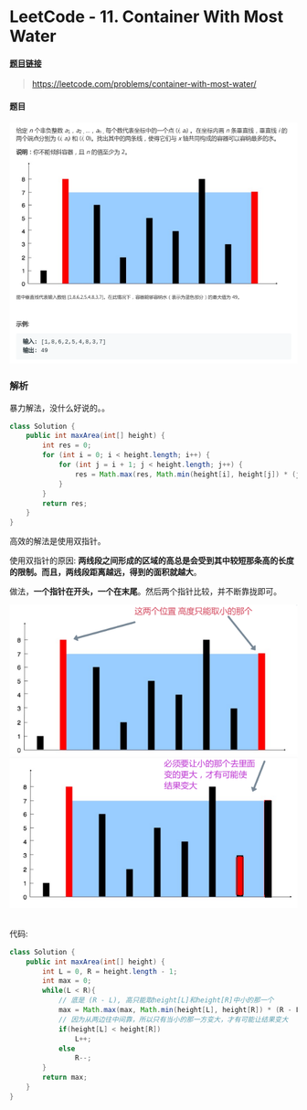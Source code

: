 # LeetCode - 11. Container With Most Water

#### [题目链接](https://leetcode.com/problems/container-with-most-water/)

> https://leetcode.com/problems/container-with-most-water/

#### 题目

![11_tt.png](images/11_tt.png)

### 解析

暴力解法，没什么好说的。。

```java
class Solution {
    public int maxArea(int[] height) {
        int res = 0;
        for (int i = 0; i < height.length; i++) {
            for (int j = i + 1; j < height.length; j++) {
                res = Math.max(res, Math.min(height[i], height[j]) * (j - i));
            }
        }
        return res;
    }
}
```
高效的解法是使用双指针。

使用双指针的原因: **两线段之间形成的区域的高总是会受到其中较短那条高的长度的限制。而且，两线段距离越远，得到的面积就越大**。

做法，**一个指针在开头，一个在末尾**。然后两个指针比较，并不断靠拢即可。

<div align="center"><img src="images/11_s.png"></div><br>

代码: 

```java
class Solution {
    public int maxArea(int[] height) {
        int L = 0, R = height.length - 1;
        int max = 0;
        while(L < R){
            // 底是 (R - L), 高只能取height[L]和height[R]中小的那一个
            max = Math.max(max, Math.min(height[L], height[R]) * (R - L));
            // 因为从两边往中间靠，所以只有当小的那一方变大，才有可能让结果变大
            if(height[L] < height[R])
                L++;
            else
                R--;
        }
        return max;
    }
}
```

